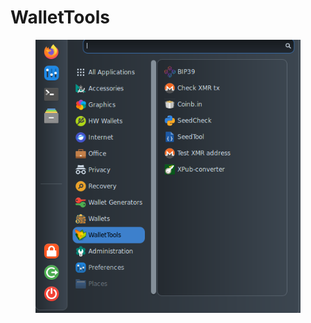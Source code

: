 # WalletTools

<figure><img src="../../.gitbook/assets/WalletTools.png" alt=""><figcaption></figcaption></figure>
